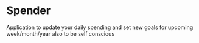 # Spender
Application to update your daily spending and set new goals for upcoming week/month/year also to be self conscious
